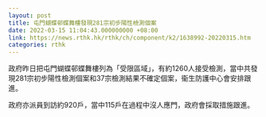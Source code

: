 ```yaml
---
layout: post
title: 屯門蝴蝶邨蝶舞樓發現281宗初步陽性檢測個案
date: 2022-03-15 11:04:43.000000000 +08:00
link: https://news.rthk.hk/rthk/ch/component/k2/1638992-20220315.htm
categories: rthk
---
```


政府昨日把屯門蝴蝶邨蝶舞樓列為「受限區域」，有約1260人接受檢測，當中共發現281宗初步陽性檢測個案和37宗檢測結果不確定個案，衞生防護中心會安排跟進。

政府亦派員到訪約920戶，當中115戶在過程中沒人應門，政府會採取措施跟進。
